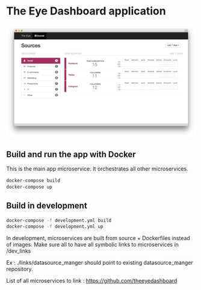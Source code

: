 # The Eye Dashboard application

![ThEyeDashboard](docs/theeye.png)

## Build and run the app with Docker

This is the main app microservice.
It orchestrates all other microservices.

```bash
docker-compose build
docker-compose up
```

## Build in development

```bash
docker-compose -f development.yml build
docker-compose -f development.yml up
```

In development, microservices are built from source + Dockerfiles instead of images.
Make sure all to have all symbolic links to microservices in /dev_links

Ex : ./links/datasource_manger should point to existing datasource_manger repository.

List of all microservices to link : https://github.com/theeyedashboard
